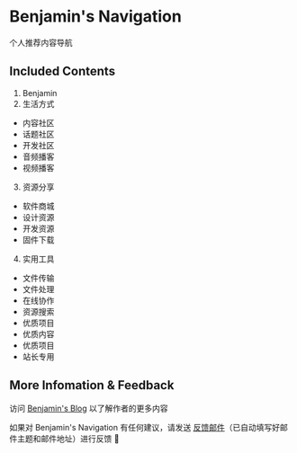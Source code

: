 # Benjamin's Navigation

个人推荐内容导航

## Included Contents

1. Benjamin
2. 生活方式
  - 内容社区
  - 话题社区
  - 开发社区
  - 音频播客
  - 视频播客
3. 资源分享
  - 软件商城
  - 设计资源
  - 开发资源
  - 固件下载
4. 实用工具
  - 文件传输
  - 文件处理
  - 在线协作
  - 资源搜索
  - 优质项目
  - 优质内容
  - 优质项目
  - 站长专用

## More Infomation & Feedback

访问 <a href="https://yyl125.top/" target="_blank">Benjamin's Blog</a> 以了解作者的更多内容

如果对 Benjamin's Navigation 有任何建议，请发送 <a href="mailto:yylyingyunlong@hotmail.com?subject=Benjamin's%20Navigation%20%E9%97%AE%E9%A2%98%E5%8F%8D%E9%A6%88" target="_blank">反馈邮件</a>（已自动填写好邮件主题和邮件地址）进行反馈 👏